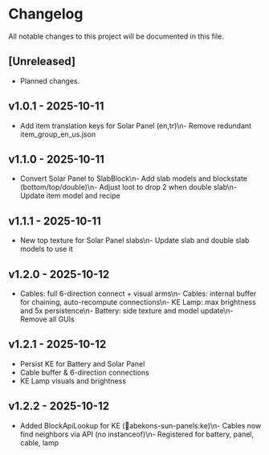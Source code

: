 # Changelog

All notable changes to this project will be documented in this file.

## [Unreleased]
- Planned changes.


## v1.0.1 - 2025-10-11
- Add item translation keys for Solar Panel (en,tr)\n- Remove redundant item_group_en_us.json


## v1.1.0 - 2025-10-11
- Convert Solar Panel to SlabBlock\n- Add slab models and blockstate (bottom/top/double)\n- Adjust loot to drop 2 when double slab\n- Update item model and recipe


## v1.1.1 - 2025-10-11
- New top texture for Solar Panel slabs\n- Update slab and double slab models to use it


## v1.2.0 - 2025-10-12
- Cables: full 6-direction connect + visual arms\n- Cables: internal buffer for chaining, auto-recompute connections\n- KE Lamp: max brightness and 5x persistence\n- Battery: side texture and model update\n- Remove all GUIs


## v1.2.1 - 2025-10-12
- Persist KE for Battery and Solar Panel
- Cable buffer & 6-direction connections
- KE Lamp visuals and brightness


## v1.2.2 - 2025-10-12
- Added BlockApiLookup for KE (abekons-sun-panels:ke)\n- Cables now find neighbors via API (no instanceof)\n- Registered for battery, panel, cable, lamp

